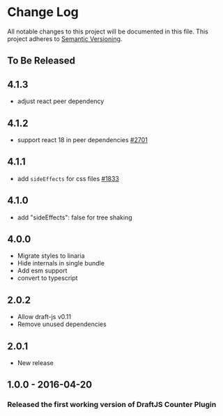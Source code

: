 # Change Log

All notable changes to this project will be documented in this file.
This project adheres to [Semantic Versioning](http://semver.org/).

## To Be Released

## 4.1.3

- adjust react peer dependency

## 4.1.2

- support react 18 in peer dependencies [#2701](https://github.com/draft-js-plugins/draft-js-plugins/issues/2701)

## 4.1.1

- add `sideEffects` for css files [#1833](https://github.com/draft-js-plugins/draft-js-plugins/issues/1833)

## 4.1.0

- add "sideEffects": false for tree shaking

## 4.0.0

- Migrate styles to linaria
- Hide internals in single bundle
- Add esm support
- convert to typescript

## 2.0.2

- Allow draft-js v0.11
- Remove unused dependencies

## 2.0.1

- New release

## 1.0.0 - 2016-04-20

### Released the first working version of DraftJS Counter Plugin
